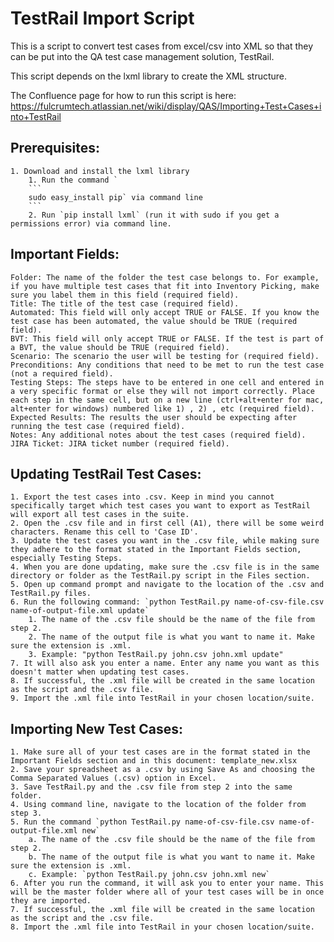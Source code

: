 # TestRail Import Script

This is a script to convert test cases from excel/csv into XML so that they can be put into the QA test case management solution, TestRail.

This script depends on the lxml library to create the XML structure.

The Confluence page for how to run this script is here: https://fulcrumtech.atlassian.net/wiki/display/QAS/Importing+Test+Cases+into+TestRail

## Prerequisites:
	1. Download and install the lxml library 
		1. Run the command `
		```
		sudo easy_install pip` via command line
		```
		2. Run `pip install lxml` (run it with sudo if you get a permissions error) via command line.

## Important Fields:
	Folder: The name of the folder the test case belongs to. For example, if you have multiple test cases that fit into Inventory Picking, make sure you label them in this field (required field).
	Title: The title of the test case (required field).
	Automated: This field will only accept TRUE or FALSE. If you know the test case has been automated, the value should be TRUE (required field).
	BVT: This field will only accept TRUE or FALSE. If the test is part of a BVT, the value should be TRUE (required field).
	Scenario: The scenario the user will be testing for (required field).
	Preconditions: Any conditions that need to be met to run the test case (not a required field).
	Testing Steps: The steps have to be entered in one cell and entered in a very specific format or else they will not import correctly. Place each step in the same cell, but on a new line (ctrl+alt+enter for mac, alt+enter for windows) numbered like 1) , 2) , etc (required field).
	Expected Results: The results the user should be expecting after running the test case (required field).
	Notes: Any additional notes about the test cases (required field).
	JIRA Ticket: JIRA ticket number (required field).

## Updating TestRail Test Cases:
	1. Export the test cases into .csv. Keep in mind you cannot specifically target which test cases you want to export as TestRail will export all test cases in the suite.
	2. Open the .csv file and in first cell (A1), there will be some weird characters. Rename this cell to 'Case ID'.
	3. Update the test cases you want in the .csv file, while making sure they adhere to the format stated in the Important Fields section, especially Testing Steps.
	4. When you are done updating, make sure the .csv file is in the same directory or folder as the TestRail.py script in the Files section.
	5. Open up command prompt and navigate to the location of the .csv and TestRail.py files.
	6. Run the following command: `python TestRail.py name-of-csv-file.csv name-of-output-file.xml update`
		1. The name of the .csv file should be the name of the file from step 2.
		2. The name of the output file is what you want to name it. Make sure the extension is .xml.
		3. Example: "python TestRail.py john.csv john.xml update"
	7. It will also ask you enter a name. Enter any name you want as this doesn't matter when updating test cases.
	8. If successful, the .xml file will be created in the same location as the script and the .csv file.
	9. Import the .xml file into TestRail in your chosen location/suite.

## Importing New Test Cases:
	1. Make sure all of your test cases are in the format stated in the Important Fields section and in this document: template_new.xlsx
	2. Save your spreadsheet as a .csv by using Save As and choosing the Comma Separated Values (.csv) option in Excel.
	3. Save TestRail.py and the .csv file from step 2 into the same folder.
	4. Using command line, navigate to the location of the folder from step 3.
	5. Run the command `python TestRail.py name-of-csv-file.csv name-of-output-file.xml new` 
		a. The name of the .csv file should be the name of the file from step 2.
		b. The name of the output file is what you want to name it. Make sure the extension is .xml.
		c. Example: `python TestRail.py john.csv john.xml new`
	6. After you run the command, it will ask you to enter your name. This will be the master folder where all of your test cases will be in once they are imported.
	7. If successful, the .xml file will be created in the same location as the script and the .csv file.
	8. Import the .xml file into TestRail in your chosen location/suite.